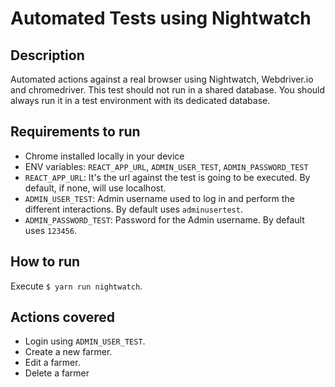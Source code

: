 # Automated Tests using Nightwatch

## Description

Automated actions against a real browser using Nightwatch, Webdriver.io and chromedriver.
This test should not run in a shared database. You should always run it in a test environment with its dedicated database.

## Requirements to run
- Chrome installed locally in your device
- ENV variables: `REACT_APP_URL`, `ADMIN_USER_TEST`, `ADMIN_PASSWORD_TEST`
- `REACT_APP_URL`: It's the url against the test is going to be executed. By default, if none, will use localhost.
- `ADMIN_USER_TEST`: Admin username used to log in and perform the different interactions. By default uses `adminusertest`.
- `ADMIN_PASSWORD_TEST`: Password for the Admin username. By default uses `123456`.

## How to run
Execute `$ yarn run nightwatch`.

## Actions covered
- Login using `ADMIN_USER_TEST`.
- Create a new farmer.
- Edit a farmer.
- Delete a farmer
